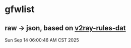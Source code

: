 # gfwlist
## raw -> json, based on [v2ray-rules-dat](https://github.com/Loyalsoldier/v2ray-rules-dat)
Sun Sep 14 06:00:46 AM CST 2025


